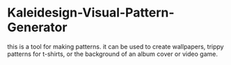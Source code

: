 # Kaleidesign-Visual-Pattern-Generator
this is a tool for making patterns. it can be used to create wallpapers, trippy patterns for t-shirts, or the background of an album cover or video game.
